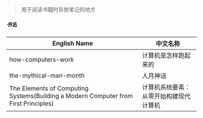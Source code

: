 > 用于阅读书籍时存放笔记的地方

##### 书名

| English Name | 中文名称 |
| ---          | ---     |
| how-computers-work     | 计算机是怎样跑起来的 |
| the-mythical-man-month | 人月神话           |
| The Elements of Computing Systems(Building a Modern Computer from First Principles) | 计算机系统要素：从零开始构建现代计算机 |
